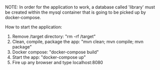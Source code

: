 NOTE: In order for the application to work, a database called 'library' must be created within the mysql container that is going to be picked up by docker-compose.

How to start the application: 
1. Remove /target directory: "rm -rf /target"
2. Clean, compile, package the app: "mvn clean; mvn compile; mvn package"
3. Docker compose: "docker-compose build"
4. Start the app: "docker-compose up"
5. Fire up any browser and type localhost:8080


